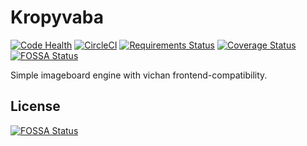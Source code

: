 # Kropyvaba

[![Code Health](https://landscape.io/github/SHooZ/Kropyvaba/master/landscape.svg?style=flat-square)](https://landscape.io/github/SHooZ/Kropyvaba/master)
[![CircleCI](https://circleci.com/gh/SHooZ/Kropyvaba.svg?style=svg)](https://circleci.com/gh/SHooZ/Kropyvaba)
[![Requirements Status](https://requires.io/github/SHooZ/Kropyvaba/requirements.svg?branch=master)](https://requires.io/github/SHooZ/Kropyvaba/requirements/?branch=master)
[![Coverage Status](https://coveralls.io/repos/github/SHooZ/Kropyvaba/badge.svg?branch=master)](https://coveralls.io/github/SHooZ/Kropyvaba?branch=master)
[![FOSSA Status](https://app.fossa.io/api/projects/git%2Bhttps%3A%2F%2Fgithub.com%2FSHooZ%2FKropyvaba.svg?type=shield)](https://app.fossa.io/projects/git%2Bhttps%3A%2F%2Fgithub.com%2FSHooZ%2FKropyvaba?ref=badge_shield)

Simple imageboard engine with vichan frontend-compatibility.


## License
[![FOSSA Status](https://app.fossa.io/api/projects/git%2Bhttps%3A%2F%2Fgithub.com%2FSHooZ%2FKropyvaba.svg?type=large)](https://app.fossa.io/projects/git%2Bhttps%3A%2F%2Fgithub.com%2FSHooZ%2FKropyvaba?ref=badge_large)